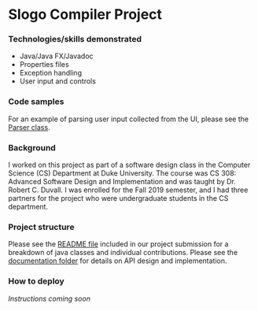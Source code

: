# Slogo Compiler Project

### Technologies/skills demonstrated
* Java/Java FX/Javadoc
* Properties files
* Exception handling
* User input and controls

### Code samples
For an example of parsing user input collected from the UI, please see the [Parser class](https://github.com/amber-johnson/slogo-compiler/blob/master/cs-308-slogo-project-master/src/slogo/backend/parser/Parser.java).

### Background
I worked on this project as part of a software design class in the Computer Science (CS) Department at Duke University. The course was CS 308: Advanced Software Design and Implementation and was taught by Dr. Robert C. Duvall. I was enrolled for the Fall 2019 semester, and I had three partners for the project who were undergraduate students in the CS department.

### Project structure
Please see the [README file](cs-308-slogo-project-master/README.md) included in our project submission for a breakdown of java classes and individual contributions.  Please see the [documentation folder](cs-308-slogo-project-master/doc) for details on API design and implementation.

### How to deploy
*Instructions coming soon*
